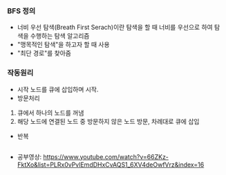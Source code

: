 ### BFS 정의
- 너비 우선 탐색(Breath First Serach)이란 탐색을 할 때 너비를 우선으로 하여 탐색을 수행하는 탐색 알고리즘
- "맹목적인 탐색"을 하고자 할 때 사용
- "최단 경로"를 찾아줌

### 작동원리
- 시작 노드를 큐에 삽입하며 시작.
- 방문처리
1. 큐에서 하나의 노드를 꺼냄
2. 해당 노드에 연결된 노드 중 방문하지 않은 노드 방문, 차례대로 큐에 삽입
- 반복
```cpp

```



- 공부영상: https://www.youtube.com/watch?v=66ZKz-FktXo&list=PLRx0vPvlEmdDHxCvAQS1_6XV4deOwfVrz&index=16
